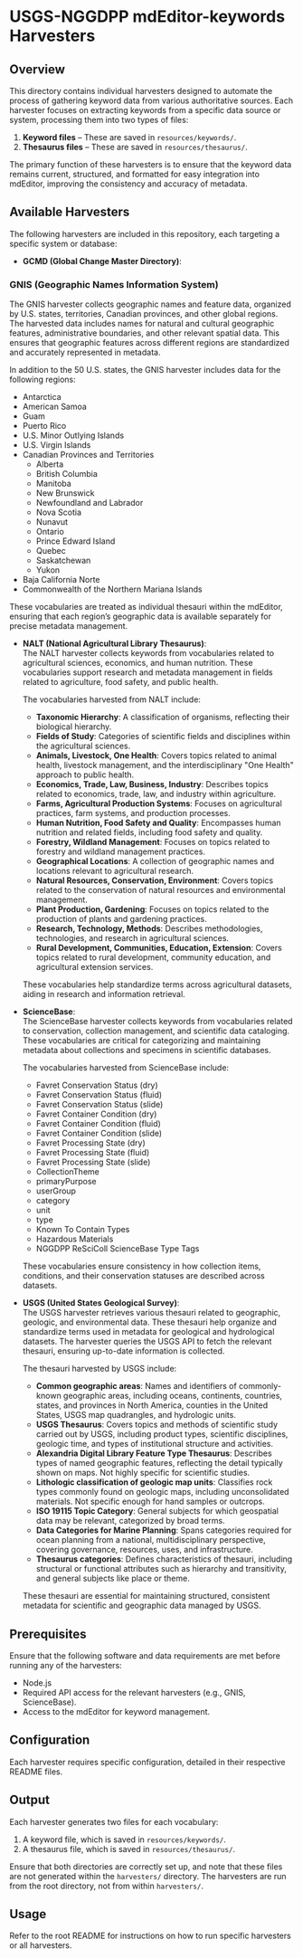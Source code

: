 # USGS-NGGDPP mdEditor-keywords Harvesters

## Overview

This directory contains individual harvesters designed to automate the process of gathering keyword data from various authoritative sources. Each harvester focuses on extracting keywords from a specific data source or system, processing them into two types of files:

1. **Keyword files** – These are saved in `resources/keywords/`.
2. **Thesaurus files** – These are saved in `resources/thesaurus/`.

The primary function of these harvesters is to ensure that the keyword data remains current, structured, and formatted for easy integration into mdEditor, improving the consistency and accuracy of metadata.

## Available Harvesters

The following harvesters are included in this repository, each targeting a specific system or database:

- **GCMD (Global Change Master Directory)**:

### GNIS (Geographic Names Information System)

The GNIS harvester collects geographic names and feature data, organized by U.S. states, territories, Canadian provinces, and other global regions. The harvested data includes names for natural and cultural geographic features, administrative boundaries, and other relevant spatial data. This ensures that geographic features across different regions are standardized and accurately represented in metadata.

In addition to the 50 U.S. states, the GNIS harvester includes data for the following regions:

- Antarctica
- American Samoa
- Guam
- Puerto Rico
- U.S. Minor Outlying Islands
- U.S. Virgin Islands
- Canadian Provinces and Territories
  - Alberta
  - British Columbia
  - Manitoba
  - New Brunswick
  - Newfoundland and Labrador
  - Nova Scotia
  - Nunavut
  - Ontario
  - Prince Edward Island
  - Quebec
  - Saskatchewan
  - Yukon
- Baja California Norte
- Commonwealth of the Northern Mariana Islands

These vocabularies are treated as individual thesauri within the mdEditor, ensuring that each region’s geographic data is available separately for precise metadata management.

- **NALT (National Agricultural Library Thesaurus)**:  
  The NALT harvester collects keywords from vocabularies related to agricultural sciences, economics, and human nutrition. These vocabularies support research and metadata management in fields related to agriculture, food safety, and public health.

  The vocabularies harvested from NALT include:

  - **Taxonomic Hierarchy**: A classification of organisms, reflecting their biological hierarchy.
  - **Fields of Study**: Categories of scientific fields and disciplines within the agricultural sciences.
  - **Animals, Livestock, One Health**: Covers topics related to animal health, livestock management, and the interdisciplinary "One Health" approach to public health.
  - **Economics, Trade, Law, Business, Industry**: Describes topics related to economics, trade, law, and industry within agriculture.
  - **Farms, Agricultural Production Systems**: Focuses on agricultural practices, farm systems, and production processes.
  - **Human Nutrition, Food Safety and Quality**: Encompasses human nutrition and related fields, including food safety and quality.
  - **Forestry, Wildland Management**: Focuses on topics related to forestry and wildland management practices.
  - **Geographical Locations**: A collection of geographic names and locations relevant to agricultural research.
  - **Natural Resources, Conservation, Environment**: Covers topics related to the conservation of natural resources and environmental management.
  - **Plant Production, Gardening**: Focuses on topics related to the production of plants and gardening practices.
  - **Research, Technology, Methods**: Describes methodologies, technologies, and research in agricultural sciences.
  - **Rural Development, Communities, Education, Extension**: Covers topics related to rural development, community education, and agricultural extension services.

  These vocabularies help standardize terms across agricultural datasets, aiding in research and information retrieval.

- **ScienceBase**:  
  The ScienceBase harvester collects keywords from vocabularies related to conservation, collection management, and scientific data cataloging. These vocabularies are critical for categorizing and maintaining metadata about collections and specimens in scientific databases.

  The vocabularies harvested from ScienceBase include:

  - Favret Conservation Status (dry)
  - Favret Conservation Status (fluid)
  - Favret Conservation Status (slide)
  - Favret Container Condition (dry)
  - Favret Container Condition (fluid)
  - Favret Container Condition (slide)
  - Favret Processing State (dry)
  - Favret Processing State (fluid)
  - Favret Processing State (slide)
  - CollectionTheme
  - primaryPurpose
  - userGroup
  - category
  - unit
  - type
  - Known To Contain Types
  - Hazardous Materials
  - NGGDPP ReSciColl ScienceBase Type Tags

  These vocabularies ensure consistency in how collection items, conditions, and their conservation statuses are described across datasets.

- **USGS (United States Geological Survey)**:  
  The USGS harvester retrieves various thesauri related to geographic, geologic, and environmental data. These thesauri help organize and standardize terms used in metadata for geological and hydrological datasets. The harvester queries the USGS API to fetch the relevant thesauri, ensuring up-to-date information is collected.

  The thesauri harvested by USGS include:

  - **Common geographic areas**: Names and identifiers of commonly-known geographic areas, including oceans, continents, countries, states, and provinces in North America, counties in the United States, USGS map quadrangles, and hydrologic units.
  - **USGS Thesaurus**: Covers topics and methods of scientific study carried out by USGS, including product types, scientific disciplines, geologic time, and types of institutional structure and activities.
  - **Alexandria Digital Library Feature Type Thesaurus**: Describes types of named geographic features, reflecting the detail typically shown on maps. Not highly specific for scientific studies.
  - **Lithologic classification of geologic map units**: Classifies rock types commonly found on geologic maps, including unconsolidated materials. Not specific enough for hand samples or outcrops.
  - **ISO 19115 Topic Category**: General subjects for which geospatial data may be relevant, categorized by broad terms.
  - **Data Categories for Marine Planning**: Spans categories required for ocean planning from a national, multidisciplinary perspective, covering governance, resources, uses, and infrastructure.
  - **Thesaurus categories**: Defines characteristics of thesauri, including structural or functional attributes such as hierarchy and transitivity, and general subjects like place or theme.

  These thesauri are essential for maintaining structured, consistent metadata for scientific and geographic data managed by USGS.

## Prerequisites

Ensure that the following software and data requirements are met before running any of the harvesters:

- Node.js
- Required API access for the relevant harvesters (e.g., GNIS, ScienceBase).
- Access to the mdEditor for keyword management.

## Configuration

Each harvester requires specific configuration, detailed in their respective README files.

## Output

Each harvester generates two files for each vocabulary:

1. A keyword file, which is saved in `resources/keywords/`.
2. A thesaurus file, which is saved in `resources/thesaurus/`.

Ensure that both directories are correctly set up, and note that these files are not generated within the `harvesters/` directory. The harvesters are run from the root directory, not from within `harvesters/`.

## Usage

Refer to the root README for instructions on how to run specific harvesters or all harvesters.
